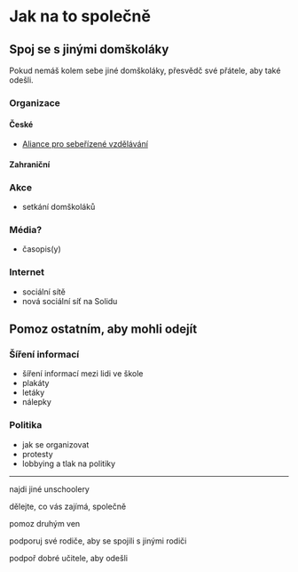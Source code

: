 # Jak na to společně

## Spoj se s jinými domškoláky

Pokud nemáš kolem sebe jiné domškoláky, přesvědč své přátele, aby také odešli.

### Organizace

#### České

- [Aliance pro sebeřízené vzdělávání](https://seberizenevzdelavani.cz/)

#### Zahraniční

### Akce

- setkání domškoláků

### Média?

- časopis(y)

### Internet

- sociální sítě
- nová sociální síť na Solidu

## Pomoz ostatním, aby mohli odejít

### Šíření informací

- šíření informací mezi lidi ve škole
- plakáty
- letáky
- nálepky

### Politika

- jak se organizovat
- protesty
- lobbying a tlak na politiky

---

najdi jiné unschoolery

dělejte, co vás zajímá, společně

pomoz druhým ven

podporuj své rodiče, aby se spojili s jinými rodiči

podpoř dobré učitele, aby odešli
